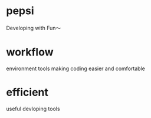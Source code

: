 # pepsi
Developing with Fun～

# workflow
environment tools making coding easier and comfortable

# efficient
useful devloping tools

